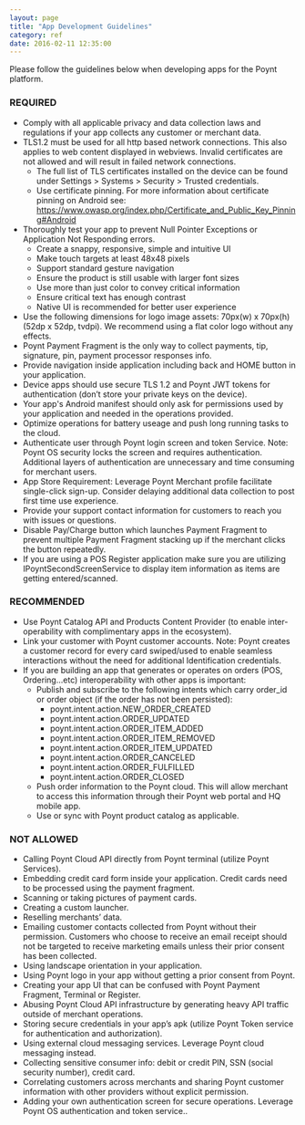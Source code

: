 ```yaml
---
layout: page
title: "App Development Guidelines"
category: ref
date: 2016-02-11 12:35:00
---
```


Please follow the guidelines below when developing apps for the Poynt platform.



### REQUIRED 
* Comply with all applicable privacy and data collection laws and regulations if your app collects any customer or merchant data.
* TLS1.2 must be used for all http based network connections. This also applies to web content displayed in webviews. Invalid certificates are not allowed and will result in failed network connections.
  * The full list of TLS certificates installed on the device can be found under Settings ­>
    Systems ­> Security ­> Trusted credentials.
  * Use certificate pinning. For more information about certificate pinning on Android see:
    https://www.owasp.org/index.php/Certificate_and_Public_Key_Pinning#Android
* Thoroughly test your app to prevent Null Pointer Exceptions or Application Not Responding errors.
  * Create a snappy, responsive, simple and intuitive UI
  * Make touch targets at least 48x48 pixels
  * Support standard gesture navigation
  * Ensure the product is still usable with larger font sizes
  * Use more than just color to convey critical information
  * Ensure critical text has enough contrast
  * Native UI is recommended for better user experience
* Use the following dimensions for logo image assets: 70px(w) x 70px(h) (52dp x 52dp, tvdpi). We recommend using a flat color logo without any effects.
* Poynt  Payment Fragment is the only way to  collect payments, tip, signature, pin, payment processor responses info.
* Provide navigation inside application including back and HOME button in your application. 
* Device apps should use secure TLS 1.2 and Poynt JWT tokens for authentication (don’t store your private keys on the device).
* Your app's Android manifest should only ask for permissions used by your application and needed in the operations provided.  
* Optimize operations for battery useage and push long running tasks to the cloud. 
* Authenticate user through Poynt login screen and token Service. Note: Poynt OS security locks the screen and requires authentication. Additional layers of authentication are unnecessary and time consuming for merchant users. 
* App Store Requirement: Leverage Poynt Merchant profile facilitate single-click sign-up. Consider delaying additional data collection to post first time use experience.
* Provide your support contact information for customers to reach you with issues or questions. 
* Disable Pay/Charge button which launches Payment Fragment to prevent multiple Payment Fragment stacking up if the merchant clicks the button repeatedly.
* If you are using a POS Register application make sure you are utilizing IPoyntSecondScreenService to display item information as items are getting entered/scanned.


### RECOMMENDED
* Use Poynt Catalog API and Products Content Provider (to enable inter-operability with complimentary apps in the ecosystem).
* Link your customer with Poynt customer accounts.  Note: Poynt creates a customer record for every card swiped/used to enable seamless interactions without the need for additional Identification credentials. 
* If you are building an app that generates or operates on orders (POS, Ordering...etc) interoperability with other apps is important: 
  * Publish and subscribe to the following intents which carry order_id or order object (if the order has not been persisted):
     * poynt.intent.action.NEW_ORDER_CREATED 
     * poynt.intent.action.ORDER_UPDATED
     * poynt.intent.action.ORDER_ITEM_ADDED
     * poynt.intent.action.ORDER_ITEM_REMOVED
     * poynt.intent.action.ORDER_ITEM_UPDATED
     * poynt.intent.action.ORDER_CANCELED
     * poynt.intent.action.ORDER_FULFILLED
     * poynt.intent.action.ORDER_CLOSED
  * Push order information to the Poynt cloud. This will allow merchant to access this information through their Poynt web portal and HQ mobile app.
  * Use or sync with Poynt product catalog as applicable.


### NOT ALLOWED
* Calling Poynt Cloud API directly from Poynt terminal (utilize Poynt Services).
* Embedding credit card form inside your application. Credit cards need to be processed using the payment fragment.
* Scanning or taking pictures of payment cards.
* Creating a custom launcher.
* Reselling merchants’ data.
* Emailing customer contacts collected from Poynt without their permission. Customers who choose to receive an email receipt should not be targeted to receive marketing emails unless their prior consent has been collected.
* Using landscape orientation in your application.
* Using Poynt logo in your app without getting a prior consent from Poynt.
* Creating your app UI that can be confused with Poynt Payment Fragment, Terminal or Register.
* Abusing Poynt Cloud API infrastructure by generating heavy API traffic outside of merchant operations.
* Storing secure credentials in your app’s apk (utilize Poynt Token service for authentication and authorization).
* Using external cloud messaging services. Leverage Poynt cloud messaging instead.
* Collecting sensitive consumer info: debit or credit PIN, SSN (social security number), credit card.
* Correlating customers across merchants and sharing Poynt customer information with other providers without explicit permission.
* Adding your own authentication screen for secure operations. Leverage Poynt OS authentication and token service..